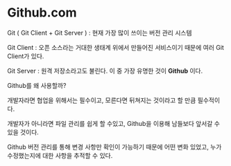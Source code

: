 # Github.com

Git ( Git Client + Git Server ) : 현재 가장 많이 쓰이는 버전 관리 시스템

Git Client : 오픈 소스라는 거대한 생태계 위에서 만들어진 서비스이기 때문에 여러 Git Client가 있다. 

Git Server :  원격 저장소라고도 불린다. 이 중 가장 유명한 것이 **Github** 이다.



Github를 왜 사용할까? 

개발자라면 협업을 위해서는 필수이고, 모른다면 뒤쳐지는 것이라고 할 만큼 필수적이다.

개발자가 아니라면 파일 관리를 쉽게 할 수있고,  Github을 이용해 남들보다 앞서갈 수 있을 것이다.



Github 버전 관리를 통해 변경 사항만 확인이 가능하기 때문에 어떤 변화 있었고, 누가 수정했는지에 대한 사항을 추적할 수 있다.







